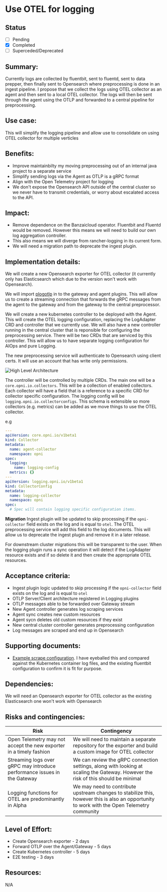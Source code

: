 # Use OTEL for logging

## Status
 - [ ] Pending
 - [x] Completed
 - [ ] Superceded/Deprecated

## Summary: 
Currently logs are collected by fluentbit, sent to fluentd, sent to data prepper, then finally sent to Opensearch where preprocessing is done in an ingest pipeline.  I propose that we collect the logs using OTEL collector as an agent and then sent to a local OTEL collector.  The logs will then be sent through the agent using the OTLP and forwarded to a central pipeline for preprocessing.

## Use case: 
This will simplify the logging pipeline and allow use to consolidate on using OTEL collector for multiple verticles

## Benefits: 
* Improve maintainbilty my moving preprocessing out of an internal java project to a separate service
* Simplify sending logs via the Agent as OTLP is a gRPC format
* Align with the Open Telemetry project for logging
* We don't expose the Opensearch API outside of the central cluster so we never have to transmit credentials, or worry about escalated access to the API.

## Impact: 
* Remove dependence on the Banzaicloud operator. Fluentbit and Fluentd would be removed. However this means we will need to build our own log aggregation controller.
* This also means we will diverge from rancher-logging in its current form.
* We will need a migration path to deprecate the ingest plugin.

## Implementation details:
We will create a new Opensearch exporter for OTEL collector (it currently only has Elasticsearch which due to the version won't work with Opensearch).

We will import [plogotlp](https://github.com/open-telemetry/opentelemetry-collector/tree/main/pdata/plog/plogotlp) in to the gateway and agent plugins. This will allow us to create a streaming connection that forwards the gRPC messages from the agent to the gateway and from the gateway to the central preprocessor.

We will create a new kubernetes controller to be deployed with the Agent. This will create the OTEL logging configuration, replacing the LogAdapter CRD and controller that we currently use. We will also have a new controller running in the central cluster that is reponsible for configuring the preprocessing service.  There will be two CRDs that are serviced by this controller. This will allow us to have separate logging configuration for AIOps and pure Logging.

The new preprocessing service will authenticate to Opensearch using client certs.  It will use an account that has write only permissions.

![High Level Architecture](./img/20230130-otel-logging-arch.png)

The controller will be controlled by multiple CRDs.  The main one will be a `core.opni.io.collectors`.  This will be a collection of enabled collectors.  Each collector will have a field that is a reference to a specific CRD for collector specific configuration.  The logging config will be `logging.opni.io.collectorconfigs`.  This schema is extensible so more collectors (e.g. metrics) can be added as we move things to use the OTEL collector.

e.g
```yaml
---
apiVersion: core.opni.io/v1beta1
kind: Collector
metadata:
  name: agent-collector
  namespace: opni
spec:
  logging:
    name: logging-config
  metrics: {}
---
apiVersion: logging.opni.io/v1beta1
kind: CollectorConfig
metadata:
  name: logging-collector
  namespace: opni
spec:
  # Spec will contain logging specific configuration items.
```

**Migration**
Ingest plugin will be updated to skip processing if the `opni-collector` field exists on the log and is equal to `otel`. The OTEL preprocessing service will add this field to the log documents.  This will allow us to deprecate the ingest plugin and remove it in a later release.

For downstream cluster migrations this will be transparent to the user.  When the logging plugin runs a sync operation it will detect if the LogAdapter resource exists and if so delete it and then create the appropriate OTEL resources.

## Acceptance criteria: 
* Ingest plugin logic updated to skip processing if the `opni-collector` field exists on the log and is equal to `otel`
* OTLP Server/Client architecture registered in Logging plugins
* OTLP messages able to be forwarded over Gateway stream
* New Agent controller generates log scraping services
* Agent sync creates new custom resources
* Agent sycn deletes old custom resources if they exist
* New central cluster controller generates preprocessing configuration
* Log messages are scraped and end up in Opensearch

## Supporting documents: 
* [Example scrape configuration](https://gist.github.com/sumo-drosiek/c7b9d812cc3279062b0fe74e13aea64e).  I have eyeballed this and compared against the Kubernetes container log files, and the existing fluentbit configuration to confirm it is fit for purpose.

## Dependencies: 
We will need an Opensearch exporter for OTEL collector as the existing Elasticsearch one won't work with Opensearch

## Risks and contingencies: 
| **Risk** | **Contingency** |
|----------|-----------------|
| Open Telemetry may not accept the new exporter in a timely fashion | We will need to maintain a separate repository for the exporter and build a custom image for OTEL collector |
| Streaming logs over gRPC may introduce performance issues in the Gateway | We can review the gRPC connection settings, along with looking at scaling the Gateway.  However the risk of this should be minimal |
| Logging functions for OTEL are predominantly in Alpha | We may need to contribute upstream changes to stabilize this, however this is also an opportunity to work with the Open Telemetry community |

## Level of Effort: 
* Create Opensearch exporter - 2 days
* Forward OTLP over the Agent/Gateway - 5 days
* Create Kubernetes controller - 5 days
* E2E testing - 3 days

## Resources: 
N/A
